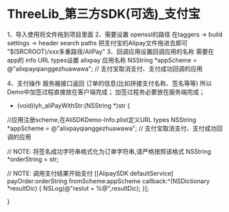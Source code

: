 # ThreeLib_第三方SDK(可选)_支付宝
1、导入使用将文件拖到项目里面
2、需要设置 openssl的路径 
    在taggers -> build settings -> header search paths
    把支付宝的Alipay文件拖进去即可
"$(SRCROOT)/xxx多重路径/AliPay"
3、回调应用设置回调应用的名称
需要在app的 info URL types设置
alixpay 应用名称
NSString *appScheme = @"alixpayqianggezhuawawa"; // 支付宝取消支付、支付成功回调的应用

4、支付操作
服务器接口返回 订单的信息(比如拼接支付名称、签名等等)
所以Demo中加签过程直接放在客户端完成；
加签过程务必要放在服务端完成；

- (void)lyh_aliPayWithStr:(NSString *)str
{

//应用注册scheme,在AliSDKDemo-Info.plist定义URL types
NSString *appScheme = @"alixpayqianggezhuawawa"; // 支付宝取消支付、支付成功回调的应用

// NOTE: 将签名成功字符串格式化为订单字符串,请严格按照该格式
NSString *orderString = str;

// NOTE: 调用支付结果开始支付
[[AlipaySDK defaultService] payOrder:orderString fromScheme:appScheme callback:^(NSDictionary *resultDic) {
NSLog(@"reslut = %@",resultDic);
}];


}
